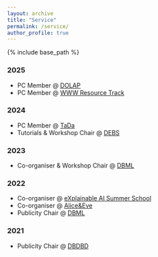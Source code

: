 ```yaml
---
layout: archive
title: "Service"
permalink: /service/
author_profile: true
---
```


{% include base_path %}

### 2025 
  - PC Member @ [DOLAP](https://dolapworkshop.github.io/dolap-2025/)
  - PC Member @ [WWW Resource Track](https://www2025.thewebconf.org/resource-track)

### 2024 
  - PC Member @ [TaDa](https://tabular-data-analysis.github.io/tada2024/)
  - Tutorials & Workshop Chair @ [DEBS](https://2024.debs.org/)

### 2023 
  - Co-organiser & Workshop Chair @ [DBML](https://www.wis.ewi.tudelft.nl/dbml2023)

### 2022 
  - Co-organiser @ [eXplainable AI Summer School](https://xaiss.eu/)
  - Co-organiser @ [Alice&Eve](https://alice-and-eve.github.io/2022/)
  - Publicity Chair @ [DBML](https://www.wis.ewi.tudelft.nl/dbml2022)

### 2021 
  - Publicity Chair @ [DBDBD](https://www.wis.ewi.tudelft.nl/dbdbd2021)
